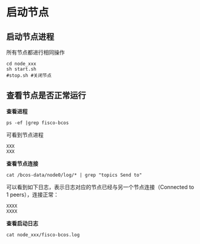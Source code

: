 # 启动节点

## 启动节点进程

所有节点都进行相同操作

``` shell
cd node_xxx
sh start.sh
#stop.sh #关闭节点
```

## 查看节点是否正常运行

**查看进程**

``` shell
ps -ef |grep fisco-bcos
```

可看到节点进程

``` log
XXX
XXX
```

**查看节点连接**

``` shell
cat /bcos-data/node0/log/* | grep "topics Send to"
```

可以看到如下日志，表示日志对应的节点已经与另一个节点连接（Connected to 1 peers），连接正常：

``` log
XXXX
XXXX
```

**查看启动日志**

``` shell
cat node_xxx/fisco-bcos.log
```



